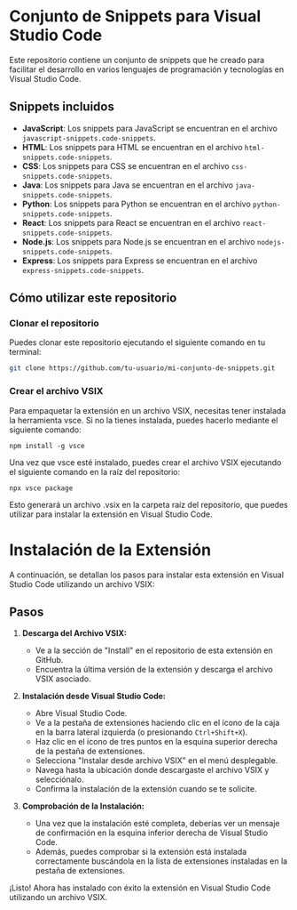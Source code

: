 # Conjunto de Snippets para Visual Studio Code

Este repositorio contiene un conjunto de snippets que he creado para facilitar el desarrollo en varios lenguajes de programación y tecnologías en Visual Studio Code.

## Snippets incluidos

- **JavaScript**: Los snippets para JavaScript se encuentran en el archivo `javascript-snippets.code-snippets`.
- **HTML**: Los snippets para HTML se encuentran en el archivo `html-snippets.code-snippets`.
- **CSS**: Los snippets para CSS se encuentran en el archivo `css-snippets.code-snippets`.
- **Java**: Los snippets para Java se encuentran en el archivo `java-snippets.code-snippets`.
- **Python**: Los snippets para Python se encuentran en el archivo `python-snippets.code-snippets`.
- **React**: Los snippets para React se encuentran en el archivo `react-snippets.code-snippets`.
- **Node.js**: Los snippets para Node.js se encuentran en el archivo `nodejs-snippets.code-snippets`.
- **Express**: Los snippets para Express se encuentran en el archivo `express-snippets.code-snippets`.

## Cómo utilizar este repositorio

### Clonar el repositorio

Puedes clonar este repositorio ejecutando el siguiente comando en tu terminal:

```bash
git clone https://github.com/tu-usuario/mi-conjunto-de-snippets.git
```

### Crear el archivo VSIX
Para empaquetar la extensión en un archivo VSIX, necesitas tener instalada la herramienta vsce. Si no la tienes instalada, puedes hacerlo mediante el siguiente comando:

```
npm install -g vsce
```

Una vez que vsce esté instalado, puedes crear el archivo VSIX ejecutando el siguiente comando en la raíz del repositorio:
```
npx vsce package
```
Esto generará un archivo .vsix en la carpeta raíz del repositorio, que puedes utilizar para instalar la extensión en Visual Studio Code.

# Instalación de la Extensión

A continuación, se detallan los pasos para instalar esta extensión en Visual Studio Code utilizando un archivo VSIX:

## Pasos

1. **Descarga del Archivo VSIX:**
   - Ve a la sección de "Install" en el repositorio de esta extensión en GitHub.
   - Encuentra la última versión de la extensión y descarga el archivo VSIX asociado.

2. **Instalación desde Visual Studio Code:**
   - Abre Visual Studio Code.
   - Ve a la pestaña de extensiones haciendo clic en el ícono de la caja en la barra lateral izquierda (o presionando `Ctrl+Shift+X`).
   - Haz clic en el icono de tres puntos en la esquina superior derecha de la pestaña de extensiones.
   - Selecciona "Instalar desde archivo VSIX" en el menú desplegable.
   - Navega hasta la ubicación donde descargaste el archivo VSIX y selecciónalo.
   - Confirma la instalación de la extensión cuando se te solicite.

3. **Comprobación de la Instalación:**
   - Una vez que la instalación esté completa, deberías ver un mensaje de confirmación en la esquina inferior derecha de Visual Studio Code.
   - Además, puedes comprobar si la extensión está instalada correctamente buscándola en la lista de extensiones instaladas en la pestaña de extensiones.

¡Listo! Ahora has instalado con éxito la extensión en Visual Studio Code utilizando un archivo VSIX.






